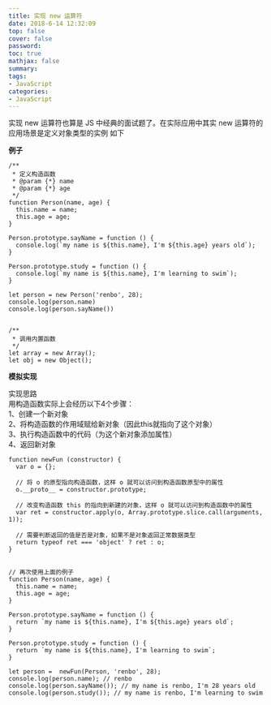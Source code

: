```yaml
---
title: 实现 new 运算符
date: 2018-6-14 12:32:09
top: false
cover: false
password:
toc: true
mathjax: false
summary: 
tags:
- JavaScript
categories:
- JavaScript
---
```


实现 new 运算符也算是 JS 中经典的面试题了。在实际应用中其实 new 运算符的应用场景是定义对象类型的实例 如下<br/>

**例子**

```
/**
 * 定义构造函数
 * @param {*} name 
 * @param {*} age 
 */
function Person(name, age) {
  this.name = name;
  this.age = age;
}

Person.prototype.sayName = function () {
  console.log(`my name is ${this.name}, I'm ${this.age} years old`);
}

Person.prototype.study = function () {
  console.log(`my name is ${this.name}, I'm learning to swim`);
}

let person = new Person('renbo', 28);
console.log(person.name)
console.log(person.sayName())


/**
 * 调用内置函数
 */
let array = new Array();
let obj = new Object();

```


**模拟实现**<br/>

实现思路<br/>
用构造函数实际上会经历以下4个步骤：<br/>
1、创建一个新对象<br/>
2、将构造函数的作用域赋给新对象（因此this就指向了这个对象）<br/>
3、执行构造函数中的代码（为这个新对象添加属性）<br/>
4、返回新对象<br/>

```
function newFun (constructor) {
  var o = {};

  // 将 o 的原型指向构造函数，这样 o 就可以访问到构造函数原型中的属性
  o.__proto__ = constructor.prototype;

  // 改变构造函数 this 的指向到新建的对象，这样 o 就可以访问到构造函数中的属性
  var ret = constructor.apply(o, Array.prototype.slice.call(arguments, 1));

  // 需要判断返回的值是否是对象，如果不是对象返回正常数据类型
  return typeof ret === 'object' ? ret : o;
}


// 再次使用上面的例子
function Person(name, age) {
  this.name = name;
  this.age = age;
}

Person.prototype.sayName = function () {
  return `my name is ${this.name}, I'm ${this.age} years old`;
}

Person.prototype.study = function () {
  return `my name is ${this.name}, I'm learning to swim`;
}

let person =  newFun(Person, 'renbo', 28);
console.log(person.name); // renbo
console.log(person.sayName()); // my name is renbo, I'm 28 years old
console.log(person.study()); // my name is renbo, I'm learning to swim
```























